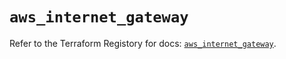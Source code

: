 # `aws_internet_gateway`

Refer to the Terraform Registory for docs: [`aws_internet_gateway`](https://registry.terraform.io/providers/hashicorp/aws/5.15.0/docs/resources/internet_gateway).
